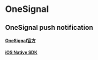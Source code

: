 # OneSignal
##  OneSignal push notification 
####  [OneSignal官方][onesignal]
[onesignal]:https://onesignal.com
####  [iOS Native SDK][sdk]
[sdk]:https://documentation.onesignal.com/docs/ios-native-sdk
